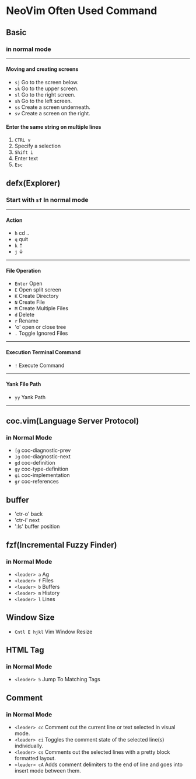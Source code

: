 # NeoVim Often Used Command

## Basic
### in normal mode
---
#### Moving and creating screens
* `sj` Go to the screen below.
* `sk` Go to the upper screen.
* `sl` Go to the right screen.
* `sh` Go to the left screen.
* `ss` Create a screen underneath.
* `sv` Create a screen on the right.

#### Enter the same string on multiple lines
1. `CTRL v`
2. Specify a selection
3. `Shift i`
4. Enter text
5. `Esc`

## defx(Explorer)
### Start with `sf` In normal mode
---
#### Action
* `h` cd ..
* `q` quit
* `k` ⇡
* `j` ↓
---
#### File Operation
* `Enter` Open
* `E` Open split screen
* `K` Create Directory
* `N` Create File
* `M` Create Multiple Files
* `d` Delete
* `r` Rename
* 'o' open or close tree
* `.` Toggle Ignored Files
---
#### Execution Terminal Command
* `!` Execute Command
---
#### Yank File Path
* `yy` Yank Path
---


## coc.vim(Language Server Protocol)
### in Normal Mode
* `[g`  coc-diagnostic-prev
* `]g`  coc-diagnostic-next
* `gd`  coc-definition
* `gy`  coc-type-definition
* `gi`  coc-implementation
* `gr`  coc-references

## buffer
* 'ctr-o' back
* 'ctr-i' next
* ':ls' buffer position


## fzf(Incremental Fuzzy Finder)
### in Normal Mode
* `<leader> a` Ag
* `<leader> f` Files
* `<leader> b` Buffers
* `<leader> m` History
* `<leader> l` Lines

## Window Size
* `Cntl E hjkl` Vim Window Resize

## HTML Tag
### in Normal Mode
* `<leader> 5` Jump To Matching Tags

## Comment
### in Normal Mode
* `<leader> cc` Comment out the current line or text selected in visual mode.
* `<leader> ci` Toggles the comment state of the selected line(s) individually.
* `<leader> cs` Comments out the selected lines with a pretty block formatted layout.
* `<leader> cA` Adds comment delimiters to the end of line and goes into insert mode between them.

